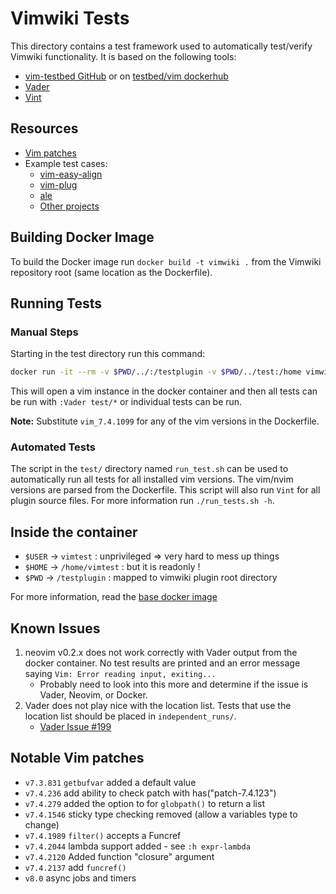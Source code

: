 # Vimwiki Tests

This directory contains a test framework used to automatically test/verify
Vimwiki functionality. It is based on the following tools:

- [vim-testbed GitHub](https://github.com/tweekmonster/vim-testbed) or on [testbed/vim dockerhub](https://hub.docker.com/r/testbed/vim)
- [Vader](https://github.com/junegunn/vader.vim)
- [Vint](https://github.com/Kuniwak/vint)

## Resources

- [Vim patches](http://ftp.vim.org/pub/vim/patches/)
- Example test cases:
    - [vim-easy-align](https://github.com/junegunn/vim-easy-align/tree/master/test)
    - [vim-plug](https://github.com/junegunn/vim-plug/tree/master/test)
    - [ale](https://github.com/w0rp/ale/tree/master/test)
    - [Other projects](https://github.com/junegunn/vader.vim/wiki/Projects-using-Vader)

## Building Docker Image

To build the Docker image run `docker build -t vimwiki .` from the Vimwiki
repository root (same location as the Dockerfile).

## Running Tests

### Manual Steps

Starting in the test directory run this command:

```sh
docker run -it --rm -v $PWD/../:/testplugin -v $PWD/../test:/home vimwiki vim_7.4.1099 -u test/vimrc -i NONE
```

This will open a vim instance in the docker container and then all tests
can be run with `:Vader test/*` or individual tests can be run.

**Note:** Substitute `vim_7.4.1099` for any of the vim versions in the Dockerfile.

### Automated Tests

The script in the `test/` directory named `run_test.sh` can be used to
automatically run all tests for all installed vim versions. The vim/nvim
versions are parsed from the Dockerfile. This script will also run `Vint` for all
plugin source files. For more information run `./run_tests.sh -h`.

## Inside the container

- `$USER` -> `vimtest` : unprivileged => very hard to mess up things
- `$HOME` -> `/home/vimtest` : but it is readonly !
- `$PWD` -> `/testplugin` : mapped to vimwiki plugin root directory

For more information, read the [base docker image](https://github.com/tweekmonster/vim-testbed)

## Known Issues

1. neovim v0.2.x does not work correctly with Vader output from the docker
   container. No test results are printed and an error message saying
   `Vim: Error reading input, exiting...`
    - Probably need to look into this more and determine if the issue is Vader,
      Neovim, or Docker.
2. Vader does not play nice with the location list. Tests that use the location
   list should be placed in `independent_runs/`.
    - [Vader Issue #199](https://github.com/junegunn/vader.vim/issues/199)

## Notable Vim patches

- `v7.3.831` `getbufvar` added a default value
- `v7.4.236` add ability to check patch with has("patch-7.4.123")
- `v7.4.279` added the option to for `globpath()` to return a list
- `v7.4.1546` sticky type checking removed (allow a variables type to change)
- `v7.4.1989` `filter()` accepts a Funcref
- `v7.4.2044` lambda support added - see `:h expr-lambda`
- `v7.4.2120` Added function "closure" argument
- `v7.4.2137` add `funcref()`
- `v8.0` async jobs and timers
